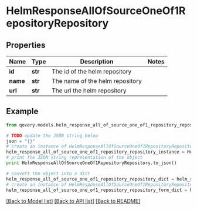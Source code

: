 # HelmResponseAllOfSourceOneOf1RepositoryRepository


## Properties

Name | Type | Description | Notes
------------ | ------------- | ------------- | -------------
**id** | **str** | The id of the helm repository | 
**name** | **str** | The name of the helm repository | 
**url** | **str** | The url the helm repository | 

## Example

```python
from qovery.models.helm_response_all_of_source_one_of1_repository_repository import HelmResponseAllOfSourceOneOf1RepositoryRepository

# TODO update the JSON string below
json = "{}"
# create an instance of HelmResponseAllOfSourceOneOf1RepositoryRepository from a JSON string
helm_response_all_of_source_one_of1_repository_repository_instance = HelmResponseAllOfSourceOneOf1RepositoryRepository.from_json(json)
# print the JSON string representation of the object
print HelmResponseAllOfSourceOneOf1RepositoryRepository.to_json()

# convert the object into a dict
helm_response_all_of_source_one_of1_repository_repository_dict = helm_response_all_of_source_one_of1_repository_repository_instance.to_dict()
# create an instance of HelmResponseAllOfSourceOneOf1RepositoryRepository from a dict
helm_response_all_of_source_one_of1_repository_repository_form_dict = helm_response_all_of_source_one_of1_repository_repository.from_dict(helm_response_all_of_source_one_of1_repository_repository_dict)
```
[[Back to Model list]](../README.md#documentation-for-models) [[Back to API list]](../README.md#documentation-for-api-endpoints) [[Back to README]](../README.md)


